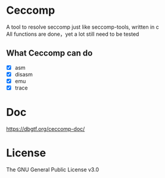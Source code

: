 # Ceccomp

A tool to resolve seccomp just like seccomp-tools, written in c  
All functions are done，yet a lot still need to be tested

## What Ceccomp can do

- [x] asm
- [x] disasm
- [x] emu
- [x] trace

# Doc

https://dbgtf.org/ceccomp-doc/

# License

The GNU General Public License v3.0

